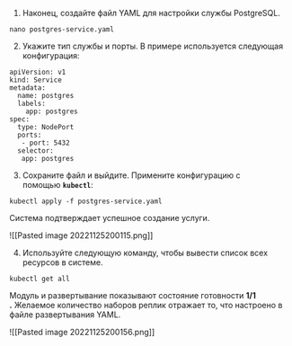 
1. Наконец, создайте файл YAML для настройки службы PostgreSQL.

```
nano postgres-service.yaml
```

2. Укажите тип службы и порты. В примере используется следующая конфигурация:

```
apiVersion: v1
kind: Service
metadata:
  name: postgres
  labels:
    app: postgres
spec:
  type: NodePort
  ports:
   - port: 5432
  selector:
   app: postgres
```

3. Сохраните файл и выйдите. Примените конфигурацию с помощью **`kubectl`**:

```
kubectl apply -f postgres-service.yaml
```

Система подтверждает успешное создание услуги.

![[Pasted image 20221125200115.png]]

4. Используйте следующую команду, чтобы вывести список всех ресурсов в системе.

```
kubectl get all
```

Модуль и развертывание показывают состояние готовности **1/1 .** Желаемое количество наборов реплик отражает то, что настроено в файле развертывания YAML.

![[Pasted image 20221125200156.png]]








